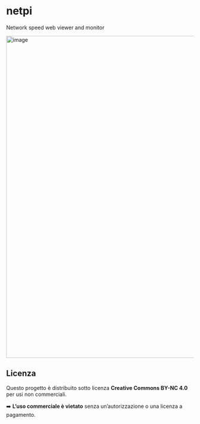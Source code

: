 # netpi
Network speed web viewer and monitor


<img width="1895" height="864" alt="image" src="https://github.com/user-attachments/assets/a248402c-5f60-4e68-97be-8898e426c4ab" />



## Licenza

Questo progetto è distribuito sotto licenza **Creative Commons BY-NC 4.0** per usi non commerciali.

➡️ **L’uso commerciale è vietato** senza un’autorizzazione o una licenza a pagamento.
